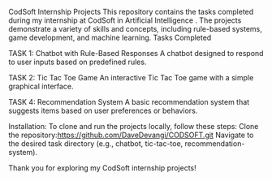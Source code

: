 CodSoft Internship Projects
This repository contains the tasks completed during my internship at CodSoft in Artificial Intelligence . The projects demonstrate a variety of skills and concepts, including rule-based systems, game development, and machine learning.
Tasks Completed

TASK 1: Chatbot with Rule-Based Responses
A chatbot designed to respond to user inputs based on predefined rules.

TASK 2: Tic Tac Toe Game
An interactive Tic Tac Toe game with a simple graphical interface.

TASK 4: Recommendation System
A basic recommendation system that suggests items based on user preferences or behaviors.

Installation:
To clone and run the projects locally, follow these steps:
Clone the repository:https://github.com/DaveDevangi/CODSOFT.git
Navigate to the desired task directory (e.g., chatbot, tic-tac-toe, recommendation-system).

Thank you for exploring my CodSoft internship projects!

